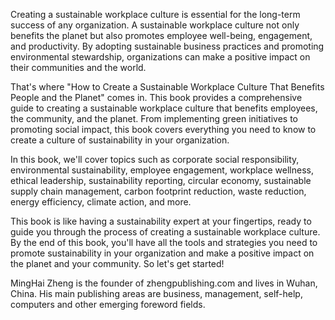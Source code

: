 

Creating a sustainable workplace culture is essential for the long-term success of any organization. A sustainable workplace culture not only benefits the planet but also promotes employee well-being, engagement, and productivity. By adopting sustainable business practices and promoting environmental stewardship, organizations can make a positive impact on their communities and the world.

That's where "How to Create a Sustainable Workplace Culture That Benefits People and the Planet" comes in. This book provides a comprehensive guide to creating a sustainable workplace culture that benefits employees, the community, and the planet. From implementing green initiatives to promoting social impact, this book covers everything you need to know to create a culture of sustainability in your organization.

In this book, we'll cover topics such as corporate social responsibility, environmental sustainability, employee engagement, workplace wellness, ethical leadership, sustainability reporting, circular economy, sustainable supply chain management, carbon footprint reduction, waste reduction, energy efficiency, climate action, and more.

This book is like having a sustainability expert at your fingertips, ready to guide you through the process of creating a sustainable workplace culture. By the end of this book, you'll have all the tools and strategies you need to promote sustainability in your organization and make a positive impact on the planet and your community. So let's get started!

MingHai Zheng is the founder of zhengpublishing.com and lives in Wuhan, China. His main publishing areas are business, management, self-help, computers and other emerging foreword fields.
